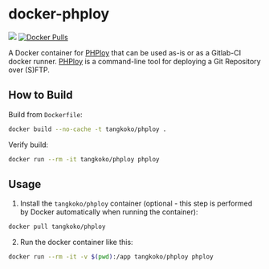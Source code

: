 # docker-phploy
[![](https://badge.imagelayers.io/tangkoko/phploy:latest.svg)](https://imagelayers.io/?images=tangkoko/phploy:latest) [![Docker Pulls](https://img.shields.io/docker/pulls/tangkoko/phploy.svg)](https://hub.docker.com/r/tangkoko/phploy/)

A Docker container for [PHPloy](https://github.com/banago/PHPloy) that can be used as-is or as a Gitlab-CI docker runner.
[PHPloy](https://github.com/banago/PHPloy) is a command-line tool for deploying a Git Repository over (S)FTP.

How to Build
--------------------

Build from `Dockerfile`:

```sh
docker build --no-cache -t tangkoko/phploy .
```

Verify build:

```sh
docker run --rm -it tangkoko/phploy phploy
```

Usage
--------------------

1. Install the `tangkoko/phploy` container (optional - this step is performed by Docker automatically when running the container):

```sh
docker pull tangkoko/phploy
```

2. Run the docker container like this:

```sh
docker run --rm -it -v $(pwd):/app tangkoko/phploy phploy
```
